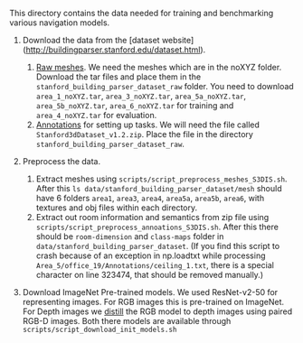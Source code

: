 This directory contains the data needed for training and benchmarking various
navigation models.

1.  Download the data from the [dataset website]
    (http://buildingparser.stanford.edu/dataset.html).
    1.  [Raw meshes](https://goo.gl/forms/2YSPaO2UKmn5Td5m2). We need the meshes
        which are in the noXYZ folder. Download the tar files and place them in
        the `stanford_building_parser_dataset_raw` folder. You need to download
        `area_1_noXYZ.tar`, `area_3_noXYZ.tar`, `area_5a_noXYZ.tar`,
        `area_5b_noXYZ.tar`, `area_6_noXYZ.tar` for training and
        `area_4_noXYZ.tar` for evaluation.
    2.  [Annotations](https://goo.gl/forms/4SoGp4KtH1jfRqEj2) for setting up
        tasks. We will need the file called `Stanford3dDataset_v1.2.zip`. Place
        the file in the directory `stanford_building_parser_dataset_raw`.

2.  Preprocess the data.
    1.  Extract meshes using `scripts/script_preprocess_meshes_S3DIS.sh`. After
        this `ls data/stanford_building_parser_dataset/mesh` should have 6
        folders `area1`, `area3`, `area4`, `area5a`, `area5b`, `area6`, with
        textures and obj files within each directory.
    2.  Extract out room information and semantics from zip file using
        `scripts/script_preprocess_annoations_S3DIS.sh`. After this there should
        be `room-dimension` and `class-maps` folder in
        `data/stanford_building_parser_dataset`. (If you find this script to
        crash because of an exception in np.loadtxt while processing
        `Area_5/office_19/Annotations/ceiling_1.txt`, there is a special
        character on line 323474, that should be removed manually.)

3.  Download ImageNet Pre-trained models. We used ResNet-v2-50 for representing
    images. For RGB images this is pre-trained on ImageNet. For Depth images we
    [distill](https://arxiv.org/abs/1507.00448) the RGB model to depth images
    using paired RGB-D images. Both there models are available through
    `scripts/script_download_init_models.sh`
